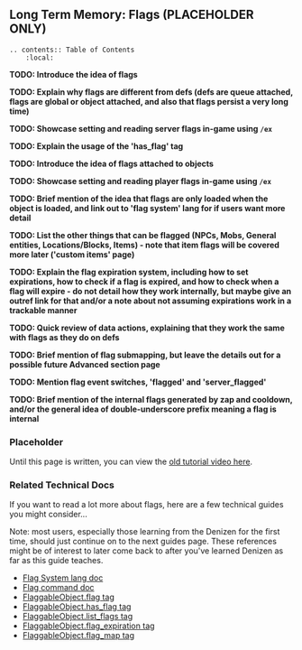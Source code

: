 Long Term Memory: Flags (PLACEHOLDER ONLY)
-----------------------

```eval_rst
.. contents:: Table of Contents
    :local:
```

**TODO: Introduce the idea of flags**

**TODO: Explain why flags are different from defs (defs are queue attached, flags are global or object attached, and also that flags persist a very long time)**

**TODO: Showcase setting and reading server flags in-game using `/ex`**

**TODO: Explain the usage of the 'has_flag' tag**

**TODO: Introduce the idea of flags attached to objects**

**TODO: Showcase setting and reading player flags in-game using `/ex`**

**TODO: Brief mention of the idea that flags are only loaded when the object is loaded, and link out to 'flag system' lang for if users want more detail**

**TODO: List the other things that can be flagged (NPCs, Mobs, General entities, Locations/Blocks, Items) - note that item flags will be covered more later ('custom items' page)**

**TODO: Explain the flag expiration system, including how to set expirations, how to check if a flag is expired, and how to check when a flag will expire - do not detail how they work internally, but maybe give an outref link for that and/or a note about not assuming expirations work in a trackable manner**

**TODO: Quick review of data actions, explaining that they work the same with flags as they do on defs**

**TODO: Brief mention of flag submapping, but leave the details out for a possible future Advanced section page**

**TODO: Mention flag event switches, 'flagged' and 'server_flagged'**

**TODO: Brief mention of the internal flags generated by zap and cooldown, and/or the general idea of double-underscore prefix meaning a flag is internal**

### Placeholder

Until this page is written, you can view the [old tutorial video here](https://one.denizenscript.com/denizen/vids/Memory%20(Flags%20and%20Definitions)).

### Related Technical Docs

If you want to read a lot more about flags, here are a few technical guides you might consider...

Note: most users, especially those learning from the Denizen for the first time, should just continue on to the next guides page. These references might be of interest to later come back to after you've learned Denizen as far as this guide teaches.

- [Flag System lang doc](https://one.denizenscript.com/denizen/lngs/flag%20system)
- [Flag command doc](https://one.denizenscript.com/denizen/cmds/flag)
- [FlaggableObject.flag tag](https://one.denizenscript.com/denizen/tags/flaggableobject.flag)
- [FlaggableObject.has_flag tag](https://one.denizenscript.com/denizen/tags/flaggableobject.has_flag)
- [FlaggableObject.list_flags tag](https://one.denizenscript.com/denizen/tags/flaggableobject.list_flags)
- [FlaggableObject.flag_expiration tag](https://one.denizenscript.com/denizen/tags/flaggableobject.flag_expiration)
- [FlaggableObject.flag_map tag](https://one.denizenscript.com/denizen/tags/flaggableobject.flag_map)
